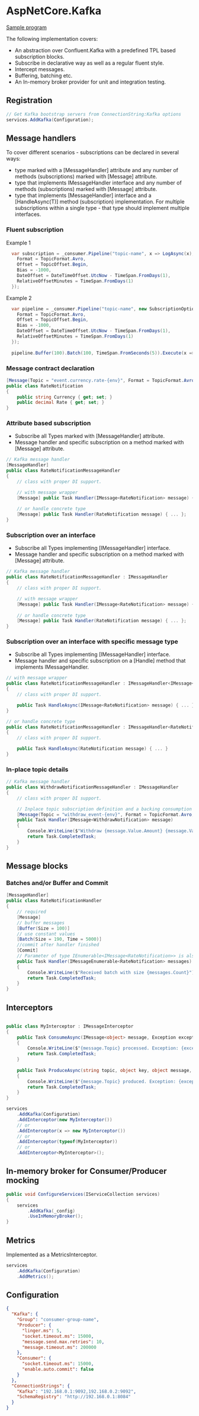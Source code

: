 # AspNetCore.Kafka

[Sample program](Sample/Program.cs)

The following implementation covers:
* An abstraction over Confluent.Kafka with a predefined TPL based subscription blocks.
* Subscribe in declarative way as well as a regular fluent style.
* Intercept messages.
* Buffering, batching etc.
* An In-memory broker provider for unit and integration testing.

## Registration

```c#
// Get Kafka bootstrap servers from ConnectionString:Kafka options
services.AddKafka(Configuration);
```

## Message handlers

To cover different scenarios - subscriptions can be declared in several ways:
* type marked with a [MessageHandler] attribute and any number of methods (subscriptions) marked with [Message] attribute.
* type that implements IMessageHandler interface and any number of methods (subscriptions) marked with [Message] attribute.
* type that implements [MessageHandler<T>] interface and a [HandleAsync(T)] method (subscription) implementation. For multiple subscriptions within a single type - that type should implement multiple interfaces.

### Fluent subscription

Example 1

```c#
  var subscription = _consumer.Pipeline("topic-name", x => LogAsync(x), new SubscriptionOptions { 
    Format = TopicFormat.Avro, 
    Offset = TopicOffset.Begin,
    Bias = -1000,
    DateOffset = DateTimeOffset.UtcNow - TimeSpan.FromDays(1),
    RelativeOffsetMinutes = TimeSpan.FromDays(1)
  });
```

Example 2

```c#
  var pipeline = _consumer.Pipeline("topic-name", new SubscriptionOptions { 
    Format = TopicFormat.Avro, 
    Offset = TopicOffset.Begin,
    Bias = -1000,
    DateOffset = DateTimeOffset.UtcNow - TimeSpan.FromDays(1),
    RelativeOffsetMinutes = TimeSpan.FromDays(1)
  });
  
  pipeline.Buffer(100).Batch(100, TimeSpan.FromSeconds(5)).Execute(x => LogAsync(x)).Commit();
```

### Message contract declaration

```c#
[Message(Topic = "event.currency.rate-{env}", Format = TopicFormat.Avro)]
public class RateNotification
{
    public string Currency { get; set; }
    public decimal Rate { get; set; }
}
```

### Attribute based subscription

* Subscribe all Types marked with [MessageHandler] attribute.
* Message handler and specific subscription on a method marked with [Message] attribute.  

```c#
// Kafka message handler
[MessageHandler]
public class RateNotificationMessageHandler
{
    // class with proper DI support.

    // with message wrapper
    [Message] public Task Handler(IMessage<RateNotification> message) { ... };
    
    // or handle concrete type
    [Message] public Task Handler(RateNotification message) { ... };
}
```

### Subscription over an interface

* Subscribe all Types implementing [IMessageHandler] interface.
* Message handler and specific subscription on a method marked with [Message] attribute.

```c#
// Kafka message handler
public class RateNotificationMessageHandler : IMessageHandler
{
    // class with proper DI support.

    // with message wrapper
    [Message] public Task Handler(IMessage<RateNotification> message) { ... }
    
    // or handle concrete type
    [Message] public Task Handler(RateNotification message) { ... };
}
```

### Subscription over an interface with specific message type

* Subscribe all Types implementing [IMessageHandler<T>] interface.
* Message handler and specific subscription on a [Handle] method that implements IMessageHandler<T>.

```c#
// with message wrapper
public class RateNotificationMessageHandler : IMessageHandler<IMessage<RateNotification>>
{
    // class with proper DI support.

    public Task HandleAsync(IMessage<RateNotification> message) { ... }
}

// or handle concrete type
public class RateNotificationMessageHandler : IMessageHandler<RateNotification>
{
    // class with proper DI support.

    public Task HandleAsync(RateNotification message) { ... }
}
```

### In-place topic details

```c#
// Kafka message handler
public class WithdrawNotificationMessageHandler : IMessageHandler
{
    // class with proper DI support.

    // Inplace topic subscription definition and a backing consumption buffer
    [Message(Topic = "withdraw_event-{env}", Format = TopicFormat.Avro, Offset = TopicOffset.Begin))]
    public Task Handler(IMessage<WithdrawNotification> message)
    {
        Console.WriteLine($"Withdraw {message.Value.Amount} {message.Value.Currency}");
        return Task.CompletedTask;
    }
}
```

## Message blocks

### Batches and/or Buffer and Commit

```c#
[MessageHandler]
public class RateNotificationHandler
{
    // required
    [Message]
    // buffer messages
    [Buffer(Size = 100)]
    // use constant values
    [Batch(Size = 190, Time = 5000)]
    //commit after handler finished
    [Commit]
    // Parameter of type IEnumerable<IMessage<RateNotification>> is also supported
    public Task Handler(IMessageEnumerable<RateNotification> messages)
    {
        Console.WriteLine($"Received batch with size {messages.Count}");
        return Task.CompletedTask;
    }
}
```

## Interceptors

```c#

public class MyInterceptor : IMessageInterceptor
{
    public Task ConsumeAsync(IMessage<object> message, Exception exception);
    {
        Console.WriteLine($"{message.Topic} processed. Exception: {exception}");
        return Task.CompletedTask;
    }
    
    public Task ProduceAsync(string topic, object key, object message, Exception exception)
    {
        Console.WriteLine($"{message.Topic} produced. Exception: {exception}");
        return Task.CompletedTask;
    }
}

services
    .AddKafka(Configuration)
    .AddInterceptor(new MyInterceptor())
    // or
    .AddInterceptor(x => new MyInterceptor())
    // or
    .AddInterceptor(typeof(MyInterceptor))
    // or
    .AddInterceptor<MyInterceptor>();
```

## In-memory broker for Consumer/Producer mocking

```c#
public void ConfigureServices(IServiceCollection services)
{
    services
        .AddKafka(_config)
        .UseInMemoryBroker();
}
```

## Metrics

Implemented as a MetricsInterceptor.

```c#
services
    .AddKafka(Configuration)
    .AddMetrics();
```

## Configuration

```json
{
  "Kafka": {
    "Group": "consumer-group-name",
    "Producer": {
      "linger.ms": 5,
      "socket.timeout.ms": 15000,
      "message.send.max.retries": 10,
      "message.timeout.ms": 200000
    },
    "Consumer": {
      "socket.timeout.ms": 15000,
      "enable.auto.commit": false
    }
  },
  "ConnectionStrings": {
    "Kafka": "192.168.0.1:9092,192.168.0.2:9092",
    "SchemaRegistry": "http://192.168.0.1:8084"
  }
}
```
